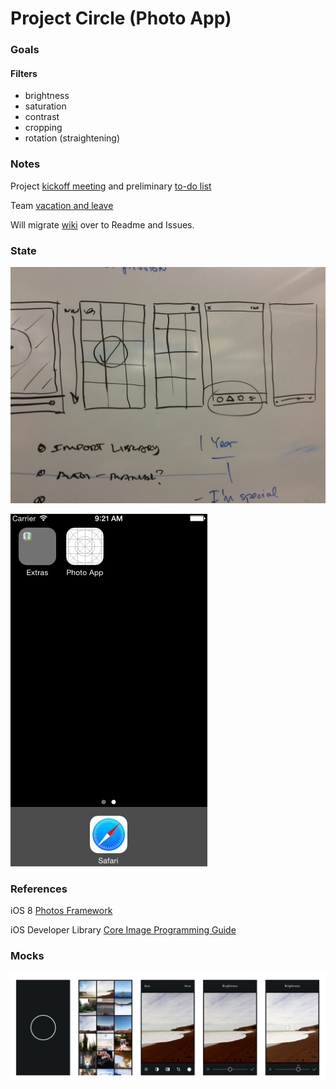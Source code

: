 # Project Circle (Photo App)

### Goals
#### Filters
* brightness
* saturation
* contrast
* cropping 
* rotation (straightening)

### Notes
Project [kickoff meeting](https://github.com/patrickwong/photo-app/wiki/Kickoff-Meeting) and preliminary [to-do list](https://github.com/patrickwong/photo-app/wiki/To-Do)

Team [vacation and leave](https://github.com/patrickwong/photo-app/wiki/Leave)

Will migrate [wiki](https://github.com/patrickwong/photo-app/wiki) over to Readme and Issues.

### State
![image](/Images/whiteboard-1.JPG)

![image](/Images/imagePicker.gif)

### References
iOS 8 [Photos Framework](https://developer.apple.com/library/prerelease/ios/documentation/Photos/Reference/Photos_Framework/index.html#//apple_ref/doc/uid/TP40014408)

iOS Developer Library [Core Image Programming Guide](https://developer.apple.com/library/ios/documentation/GraphicsImaging/Conceptual/CoreImaging/ci_intro/ci_intro.html#//apple_ref/doc/uid/TP30001185-CH1-TPXREF101)

### Mocks
![image](/Images/Mocks-V1.png)
